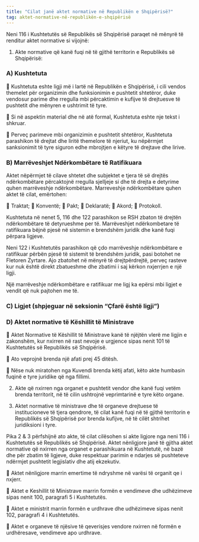 ```yaml
---
title: "Cilat janë aktet normative në Republikën e Shqipërisë?"
tag: aktet-normative-në-republikën-e-shqipërisë
---
```

Neni 116 i Kushtetutës së Republikës së Shqipërisë paraqet në mënyrë të renditur aktet normative si vijojnë:

1.	Akte normative që kanë fuqi në të gjithë territorin e Republikës së Shqipërisë:

### A)	Kushtetuta

	Kushtetuta eshte ligji më i lartë në Republikën e Shqipërisë, i cili vendos themelet për organizimin dhe funksionimin e pushtetit shtetëror, duke vendosur parime dhe rregulla mbi përcaktimin e kufijve të drejtuesve të pushtetit dhe mënyren e ushtrimit të tyre. 

	Si në aspektin material dhe në atë formal, Kushtetuta eshte nje tekst i shkruar. 

	Perveç parimeve mbi organizimin e pushtetit shtetëror, Kushtetuta parashikon të drejtat dhe liritë themelore të njeriut, ku nëpërmjet sanksionimit të tyre siguron edhe mbrojtjen e këtyre të drejtave dhe lirive.

### B)	Marrëveshjet Ndërkombëtare të Ratifikuara

Aktet nëpërmjet të cilave shtetet dhe subjektet e tjera të së drejtës ndërkombëtare përcaktojnë rregulla sjelljeje si dhe të drejta e detyrime quhen marrëveshje ndërkombëtare. Marreveshje ndërkombëtare quhen aktet të cilat, emërtohen: 

	Traktat;
	Konventë;
	Pakt;
	Deklaratë;
	Akord;
	Protokoll.

Kushtetuta në nenet 5, 116 dhe 122 parashikon se RSH zbaton të drejtën ndërkombëtare të detyrueshme per të. Marrëveshjet ndërkombetare të ratifikuara bëjnë pjesë në sistemin e brendshëm juridik dhe kanë fuqi përpara ligjeve.

Neni 122 i Kushtetutës parashikon që çdo marrëveshje ndërkombëtare e ratifikuar përbën pjesë të sistemit të brendshëm juridik, pasi botohet ne Fletoren Zyrtare. Ajo zbatohet në mënyrë të drejtpërdrejtë, perveç rasteve kur nuk është direkt zbatueshme dhe zbatimi i saj kërkon nxjerrjen e një ligji.

Një marrëveshje ndërkombëtare e ratifikuar me ligj ka epërsi mbi ligjet e vendit që nuk pajtohen me të.

### C)	Ligjet (shpjeguar në seksionin “Çfarë është ligji”)

### D)	Aktet normative të Këshillit të Ministrave

	Aktet Normative të Këshillit të Ministrave kanë të njëjtën vlerë me ligjin e zakonshëm, kur nxirren në rast nevoje e urgjence sipas nenit 101 të Kushtetutës së Republikës së Shqipërisë.

	Ato veprojnë brenda një afati prej 45 ditësh.

	Nëse nuk miratohen nga Kuvendi brenda këtij afati, këto akte humbasin fuqinë e tyre juridike që nga fillimi.

2.	Akte që nxirren nga organet e pushtetit vendor dhe kanë fuqi vetëm brenda territorit, në të cilin ushtrojnë veprimtarinë e tyre këto organe.

3.	Aktet normative të ministrave dhe të organeve drejtuese të institucioneve të tjera qendrore, të cilat kanë fuqi në të gjithë territorin e Republikës së Shqipërisë por brenda kufijve, në të cilët shtrihet juridiksioni i tyre.

Pika 2 & 3 përfshijnë ato akte, të cilat cilësohen si akte ligjore nga neni 116 i Kushtetutës së Republikës së Shqipërisë. Aktet nënligjore janë të gjitha aktet normative që nxirren nga organet e parashikuara në Kushtetutë, në bazë dhe për zbatim të ligjeve, duke respektuar parimin e ndarjes së pushteteve ndërmjet pushtetit legjislativ dhe atij ekzekutiv. 

	Aktet nënligjore marrin emertime të ndryshme në varësi të organit qe i nxjerr.

	Aktet e Keshillit të Ministrave marrin formën e vendimeve dhe udhëzimeve sipas nenit 100, paragrafi 5 i Kushtetutës.

	Aktet e ministrit marrin formën e urdhrave dhe udhëzimeve sipas nenit 102, paragrafi 4 i Kushtetutës.

	Aktet e organeve të njësive të qeverisjes vendore nxirren në formën e urdhëresave, vendimeve apo urdhrave.



